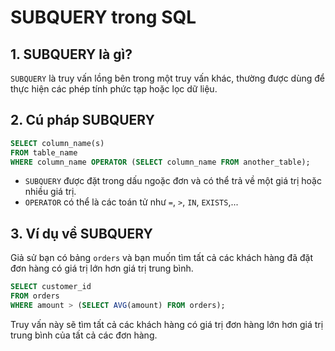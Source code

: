 
# SUBQUERY trong SQL

## 1. SUBQUERY là gì?
`SUBQUERY` là truy vấn lồng bên trong một truy vấn khác, thường được dùng để thực hiện các phép tính phức tạp hoặc lọc dữ liệu.

## 2. Cú pháp SUBQUERY
```sql
SELECT column_name(s)
FROM table_name
WHERE column_name OPERATOR (SELECT column_name FROM another_table);
```

- `SUBQUERY` được đặt trong dấu ngoặc đơn và có thể trả về một giá trị hoặc nhiều giá trị.
- `OPERATOR` có thể là các toán tử như `=`, `>`, `IN`, `EXISTS`,...

## 3. Ví dụ về SUBQUERY
Giả sử bạn có bảng `orders` và bạn muốn tìm tất cả các khách hàng đã đặt đơn hàng có giá trị lớn hơn giá trị trung bình.

```sql
SELECT customer_id
FROM orders
WHERE amount > (SELECT AVG(amount) FROM orders);
```

Truy vấn này sẽ tìm tất cả các khách hàng có giá trị đơn hàng lớn hơn giá trị trung bình của tất cả các đơn hàng.
